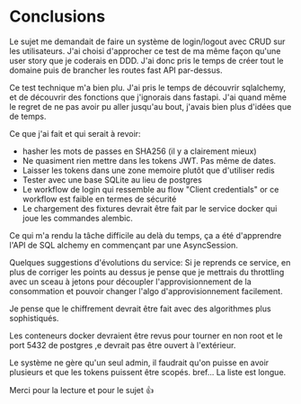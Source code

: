 # Conclusions

Le sujet me demandait de faire un système de login/logout avec CRUD
sur les utilisateurs. J'ai choisi d'approcher ce test de ma même 
façon qu'une user story que je coderais en DDD. J'ai donc
pris le temps de créer tout le domaine puis de brancher les 
routes fast API par-dessus.

Ce test technique m'a bien plu. J'ai pris le temps de 
découvrir sqlalchemy, et de découvrir des fonctions que j'ignorais 
dans fastapi. J'ai quand même le regret de ne pas avoir pu
aller jusqu'au bout, j'avais bien plus d'idées que de temps.

Ce que j'ai fait et qui serait à revoir:

- hasher les mots de passes en SHA256 (il y a clairement mieux)
- Ne quasiment rien mettre dans les tokens JWT. Pas même de dates.
- Laisser les tokens dans une zone memoire plutôt que d'utiliser redis
- Tester avec une base SQLite au lieu de postgres
- Le workflow de login qui ressemble au flow "Client credentials"
or ce workflow est faible en termes de sécurité
- Le chargement des fixtures devrait être fait par le service docker
qui joue les commandes alembic.

Ce qui m'a rendu la tâche difficile au delà du temps, ça a été 
d'apprendre l'API de SQL alchemy en commençant par une AsyncSession.

Quelques suggestions d'évolutions du service:
Si je reprends ce service, en plus de corriger les points au dessus
je pense que je mettrais du throttling avec un sceau à jetons
pour découpler l'approvisionnement de la consommation et pouvoir
changer l'algo d'approvisionnement facilement.

Je pense que le chiffrement devrait être fait avec des algorithmes
plus sophistiqués.

Les conteneurs docker devraient être revus pour tourner en non root
et le port 5432 de postgres ,e devrait pas être ouvert à l'extérieur.

Le système ne gère qu'un seul admin, il faudrait qu'on puisse en
avoir plusieurs et que les tokens puissent être scopés. bref...
La liste est longue.

Merci pour la lecture et pour le sujet 👍
